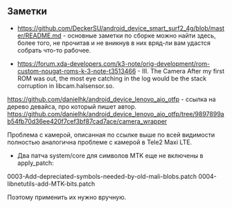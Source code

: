 Заметки
-------

- https://github.com/DeckerSU/android_device_smart_surf2_4g/blob/master/README.md - основные заметки по сборке можно найти здесь, более 
того, не прочитав и не вникнув в них вряд-ли вам удастся собрать что-то рабочее.

- https://forum.xda-developers.com/k3-note/orig-development/rom-custom-nougat-roms-k-3-note-t3513466 - III. The Camera
After my first ROM was out, the most eye catching in the log would be the stack corruption in libcam.halsensor.so. 

https://github.com/danielhk/android_device_lenovo_aio_otfp - ссылка на дерево девайса, про который пишет автор.
https://github.com/danielhk/android_device_lenovo_aio_otfp/tree/9897899ab54fb70d36ee420f7cef3bf87cad7ace/camera_wrapper

Проблема с камерой, описанная по ссылке выше по всей видимости полностью аналогична проблеме с камерой в Tele2 Maxi LTE.

- Два патча system/core для символов MTK еще не включены в apply_patch:

0003-Add-depreciated-symbols-needed-by-old-mali-blobs.patch
0004-libnetutils-add-MTK-bits.patch

Поэтому применить их нужно вручную.
